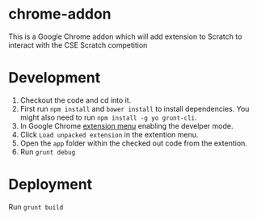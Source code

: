 # chrome-addon
This is a Google Chrome addon which will add extension to Scratch to interact with the CSE Scratch competition


# Development
1. Checkout the code and cd into it.
2. First run `npm install` and `bower install` to install dependencies. You might also need to run `npm install -g yo grunt-cli`.
3. In Google Chrome [extension menu]( "chrome://extensions/" ) enabling the develper mode.
4. Click `Load unpacked extension` in the extention menu.
5. Open the `app` folder within the checked out code from the extention.
6. Run `grunt debug`


# Deployment
Run `grunt build`
